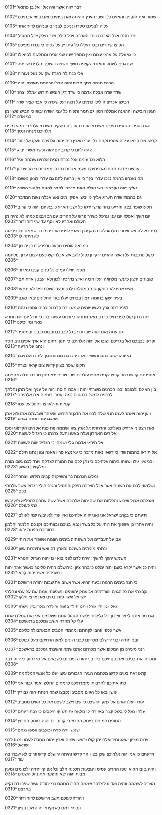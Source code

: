 דבר יהוה אשר היה אל יואל בן פתואל ^0101

שמעו זאת הזקנים והאזינו כל יושבי הארץ ההיתה זאת בימיכם ואם בימי אבתיכם ^0102

עליה לבניכם ספרו ובניכם לבניהם ובניהם לדור אחר ^0103

יתר הגזם אכל הארבה ויתר הארבה אכל הילק ויתר הילק אכל החסיל ^0104

הקיצו שכורים ובכו והיללו כל שתי יין על עסיס כי נכרת מפיכם ^0105

כי גוי עלה על ארצי עצום ואין מספר שניו שני אריה ומתלעות לביא לו ^0106

שם גפני לשמה ותאנתי לקצפה חשף חשפה והשליך הלבינו שריגיה ^0107

אלי כבתולה חגרת שק על בעל נעוריה ^0108

הכרת מנחה ונסך מבית יהוה אבלו הכהנים משרתי יהוה ^0109

שדד שדה אבלה אדמה כי שדד דגן הוביש תירוש אמלל יצהר ^0110

הבישו אכרים הילילו כרמים על חטה ועל שערה כי אבד קציר שדה ^0111

הגפן הובישה והתאנה אמללה רמון גם תמר ותפוח כל עצי השדה יבשו כי הביש ששון מן בני אדם ^0112

חגרו וספדו הכהנים הילילו משרתי מזבח באו לינו בשקים משרתי אלהי כי נמנע מבית אלהיכם מנחה ונסך ^0113

קדשו צום קראו עצרה אספו זקנים כל ישבי הארץ בית יהוה אלהיכם וזעקו אל יהוה ^0114

אהה ליום כי קרוב יום יהוה וכשד משדי יבוא ^0115

הלוא נגד עינינו אכל נכרת מבית אלהינו שמחה וגיל ^0116

עבשו פרדות תחת מגרפתיהם נשמו אצרות נהרסו ממגרות כי הביש דגן ^0117

מה נאנחה בהמה נבכו עדרי בקר כי אין מרעה להם גם עדרי הצאן נאשמו ^0118

אליך יהוה אקרא כי אש אכלה נאות מדבר ולהבה להטה כל עצי השדה ^0119

גם בהמות שדה תערוג אליך כי יבשו אפיקי מים ואש אכלה נאות המדבר ^0120

תקעו שופר בציון והריעו בהר קדשי ירגזו כל ישבי הארץ כי בא יום יהוה כי קרוב ^0201

יום חשך ואפלה יום ענן וערפל כשחר פרש על ההרים עם רב ועצום כמהו לא נהיה מן העולם ואחריו לא יוסף עד שני דור ודור ^0202

לפניו אכלה אש ואחריו תלהט להבה כגן עדן הארץ לפניו ואחריו מדבר שממה וגם פליטה לא היתה לו ^0203

כמראה סוסים מראהו וכפרשים כן ירוצון ^0204

כקול מרכבות על ראשי ההרים ירקדון כקול להב אש אכלה קש כעם עצום ערוך מלחמה ^0205

מפניו יחילו עמים כל פנים קבצו פארור ^0206

כגבורים ירצון כאנשי מלחמה יעלו חומה ואיש בדרכיו ילכון ולא יעבטון ארחותם ^0207

ואיש אחיו לא ידחקון גבר במסלתו ילכון ובעד השלח יפלו לא יבצעו ^0208

בעיר ישקו בחומה ירצון בבתים יעלו בעד החלונים יבאו כגנב ^0209

לפניו רגזה ארץ רעשו שמים שמש וירח קדרו וכוכבים אספו נגהם ^0210

ויהוה נתן קולו לפני חילו כי רב מאד מחנהו כי עצום עשה דברו כי גדול יום יהוה ונורא מאד ומי יכילנו ^0211

וגם עתה נאם יהוה שבו עדי בכל לבבכם ובצום ובבכי ובמספד ^0212

וקרעו לבבכם ואל בגדיכם ושובו אל יהוה אלהיכם כי חנון ורחום הוא ארך אפים ורב חסד ונחם על הרעה ^0213

מי יודע ישוב ונחם והשאיר אחריו ברכה מנחה ונסך ליהוה אלהיכם ^0214

תקעו שופר בציון קדשו צום קראו עצרה ^0215

אספו עם קדשו קהל קבצו זקנים אספו עוללים וינקי שדים יצא חתן מחדרו וכלה מחפתה ^0216

בין האולם ולמזבח יבכו הכהנים משרתי יהוה ויאמרו חוסה יהוה על עמך ואל תתן נחלתך לחרפה למשל בם גוים למה יאמרו בעמים איה אלהיהם ^0217

ויקנא יהוה לארצו ויחמל על עמו ^0218

ויען יהוה ויאמר לעמו הנני שלח לכם את הדגן והתירוש והיצהר ושבעתם אתו ולא אתן אתכם עוד חרפה בגוים ^0219

ואת הצפוני ארחיק מעליכם והדחתיו אל ארץ ציה ושממה את פניו אל הים הקדמני וספו אל הים האחרון ועלה באשו ותעל צחנתו כי הגדיל לעשות ^0220

אל תיראי אדמה גילי ושמחי כי הגדיל יהוה לעשות ^0221

אל תיראו בהמות שדי כי דשאו נאות מדבר כי עץ נשא פריו תאנה וגפן נתנו חילם ^0222

ובני ציון גילו ושמחו ביהוה אלהיכם כי נתן לכם את המורה לצדקה ויורד לכם גשם מורה ומלקוש בראשון ^0223

ומלאו הגרנות בר והשיקו היקבים תירוש ויצהר ^0224

ושלמתי לכם את השנים אשר אכל הארבה הילק והחסיל והגזם חילי הגדול אשר שלחתי בכם ^0225

ואכלתם אכול ושבוע והללתם את שם יהוה אלהיכם אשר עשה עמכם להפליא ולא יבשו עמי לעולם ^0226

וידעתם כי בקרב ישראל אני ואני יהוה אלהיכם ואין עוד ולא יבשו עמי לעולם ^0227

והיה אחרי כן אשפוך את רוחי על כל בשר ונבאו בניכם ובנותיכם זקניכם חלמות יחלמון בחוריכם חזינות יראו ^0228

וגם על העבדים ועל השפחות בימים ההמה אשפוך את רוחי ^0229

ונתתי מופתים בשמים ובארץ דם ואש ותימרות עשן ^0230

השמש יהפך לחשך והירח לדם לפני בוא יום יהוה הגדול והנורא ^0231

והיה כל אשר יקרא בשם יהוה ימלט כי בהר ציון ובירושלם תהיה פליטה כאשר אמר יהוה ובשרידים אשר יהוה קרא ^0232

כי הנה בימים ההמה ובעת ההיא אשר אשוב את שבות יהודה וירושלם ^0301

וקבצתי את כל הגוים והורדתים אל עמק יהושפט ונשפטתי עמם שם על עמי ונחלתי ישראל אשר פזרו בגוים ואת ארצי חלקו ^0302

ואל עמי ידו גורל ויתנו הילד בזונה והילדה מכרו ביין וישתו ^0303

וגם מה אתם לי צר וצידון וכל גלילות פלשת הגמול אתם משלמים עלי ואם גמלים אתם עלי קל מהרה אשיב גמלכם בראשכם ^0304

אשר כספי וזהבי לקחתם ומחמדי הטבים הבאתם להיכליכם ^0305

ובני יהודה ובני ירושלם מכרתם לבני היונים למען הרחיקם מעל גבולם ^0306

הנני מעירם מן המקום אשר מכרתם אתם שמה והשבתי גמלכם בראשכם ^0307

ומכרתי את בניכם ואת בנותיכם ביד בני יהודה ומכרום לשבאים אל גוי רחוק כי יהוה דבר ^0308

קראו זאת בגוים קדשו מלחמה העירו הגבורים יגשו יעלו כל אנשי המלחמה ^0309

כתו אתיכם לחרבות ומזמרתיכם לרמחים החלש יאמר גבור אני ^0310

עושו ובאו כל הגוים מסביב ונקבצו שמה הנחת יהוה גבוריך ^0311

יעורו ויעלו הגוים אל עמק יהושפט כי שם אשב לשפט את כל הגוים מסביב ^0312

שלחו מגל כי בשל קציר באו רדו כי מלאה גת השיקו היקבים כי רבה רעתם ^0313

המונים המונים בעמק החרוץ כי קרוב יום יהוה בעמק החרוץ ^0314

שמש וירח קדרו וכוכבים אספו נגהם ^0315

ויהוה מציון ישאג ומירושלם יתן קולו ורעשו שמים וארץ ויהוה מחסה לעמו ומעוז לבני ישראל ^0316

וידעתם כי אני יהוה אלהיכם שכן בציון הר קדשי והיתה ירושלם קדש וזרים לא יעברו בה עוד ^0317

והיה ביום ההוא יטפו ההרים עסיס והגבעות תלכנה חלב וכל אפיקי יהודה ילכו מים ומעין מבית יהוה יצא והשקה את נחל השטים ^0318

מצרים לשממה תהיה ואדום למדבר שממה תהיה מחמס בני יהודה אשר שפכו דם נקיא בארצם ^0319

ויהודה לעולם תשב וירושלם לדור ודור ^0320

ונקיתי דמם לא נקיתי ויהוה שכן בציון ^0321